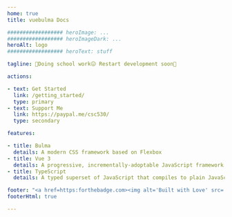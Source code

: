 ```yaml
---
home: true
title: vuebulma Docs

################## heroImage: ...
################## heroImageDark: ...
heroAlt: logo
################## heroText: stuff

tagline: 🎒Doing school work😖 Restart development soon🤞

actions:

- text: Get Started
  link: /getting_started/
  type: primary
- text: Support Me
  link: https://paypal.me/csc530/
  type: secondary

features:

- title: Bulma
  details: A modern CSS framework based on Flexbox
- title: Vue 3
  details: A progressive, incrementally-adoptable JavaScript framework for building UI on the web.
- title: TypeScript
  details: A typed superset of JavaScript that compiles to plain JavaScript.

footer: "<a href=https:forthebadge.com><img alt='Built with Love' src='https://forthebadge.com/images/badges/built-with-love.svg' /><img alt='Check it out' src='https://forthebadge.com/images/badges/check-it-out.svg'/><img alt='Gluten free' src='https://forthebadge.com/images/badges/gluten-free.svg' /><img alt='Not a bug; a feature' src='https://forthebadge.com/images/badges/not-a-bug-a-feature.svg' /><img alt='Powered by black magic' src='https://forthebadge.com/images/badges/powered-by-black-magic.svg' /><br/></a>"
footerHtml: true

---
```

